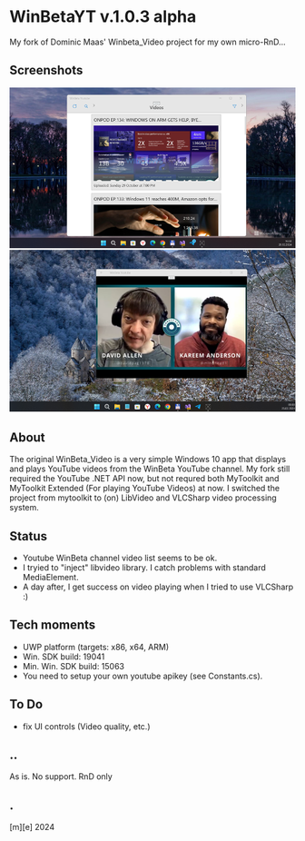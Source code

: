 # WinBetaYT v.1.0.3 alpha

My fork of Dominic Maas' Winbeta_Video project for my own micro-RnD...


## Screenshots
![](/Images/shot01.png)
![](/Images/shot02.png)


## About
The original WinBeta_Video is a very simple Windows 10 app that displays and plays YouTube videos 
from the WinBeta YouTube channel.
My fork still required the YouTube .NET API now, but not requred both MyToolkit and MyToolkit Extended (For playing YouTube Videos) at now.
I switched the project from mytoolkit to (on) LibVideo and VLCSharp video processing system.


## Status
- Youtube WinBeta channel video list seems to be ok.
- I tryied to "inject" libvideo library. I catch problems with standard MediaElement. 
- A day after, I get success on video playing when I tried to use VLCSharp :) 


## Tech moments
- UWP platform (targets: x86, x64, ARM)
- Win. SDK build: 19041 
- Min. Win. SDK build: 15063 
- You need to setup your own youtube apikey (see Constants.cs).


## To Do
* fix UI controls (Video quality, etc.)

## ..

As is. No support. RnD only

## .
[m][e] 2024